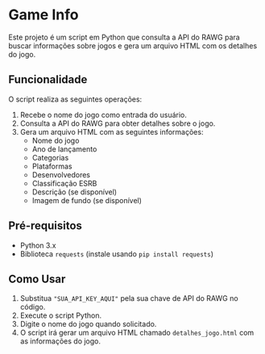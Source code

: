 # Game Info

Este projeto é um script em Python que consulta a API do RAWG para buscar informações sobre jogos e gera um arquivo HTML com os detalhes do jogo.

## Funcionalidade

O script realiza as seguintes operações:
1. Recebe o nome do jogo como entrada do usuário.
2. Consulta a API do RAWG para obter detalhes sobre o jogo.
3. Gera um arquivo HTML com as seguintes informações:
   - Nome do jogo
   - Ano de lançamento
   - Categorias
   - Plataformas
   - Desenvolvedores
   - Classificação ESRB
   - Descrição (se disponível)
   - Imagem de fundo (se disponível)

## Pré-requisitos

- Python 3.x
- Biblioteca `requests` (instale usando `pip install requests`)

## Como Usar

1. Substitua `"SUA_API_KEY_AQUI"` pela sua chave de API do RAWG no código.
2. Execute o script Python.
3. Digite o nome do jogo quando solicitado.
4. O script irá gerar um arquivo HTML chamado `detalhes_jogo.html` com as informações do jogo.
